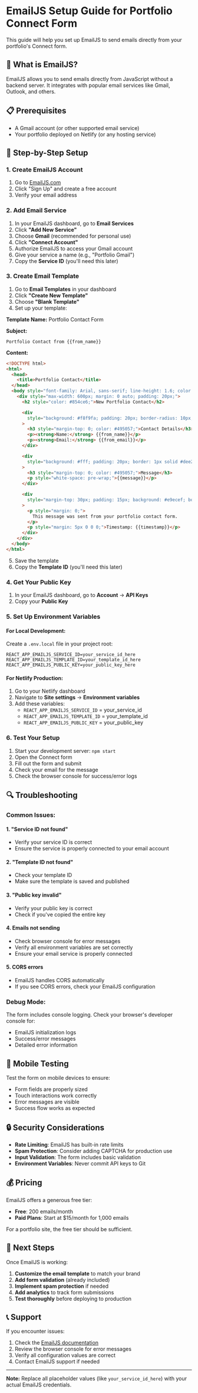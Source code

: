 # EmailJS Setup Guide for Portfolio Connect Form

This guide will help you set up EmailJS to send emails directly from your portfolio's Connect form.

## 🚀 What is EmailJS?

EmailJS allows you to send emails directly from JavaScript without a backend server. It integrates with popular email services like Gmail, Outlook, and others.

## 📋 Prerequisites

- A Gmail account (or other supported email service)
- Your portfolio deployed on Netlify (or any hosting service)

## 🔧 Step-by-Step Setup

### 1. Create EmailJS Account

1. Go to [EmailJS.com](https://www.emailjs.com/)
2. Click "Sign Up" and create a free account
3. Verify your email address

### 2. Add Email Service

1. In your EmailJS dashboard, go to **Email Services**
2. Click **"Add New Service"**
3. Choose **Gmail** (recommended for personal use)
4. Click **"Connect Account"**
5. Authorize EmailJS to access your Gmail account
6. Give your service a name (e.g., "Portfolio Gmail")
7. Copy the **Service ID** (you'll need this later)

### 3. Create Email Template

1. Go to **Email Templates** in your dashboard
2. Click **"Create New Template"**
3. Choose **"Blank Template"**
4. Set up your template:

**Template Name:** Portfolio Contact Form

**Subject:**

```
Portfolio Contact from {{from_name}}
```

**Content:**

```html
<!DOCTYPE html>
<html>
  <head>
    <title>Portfolio Contact</title>
  </head>
  <body style="font-family: Arial, sans-serif; line-height: 1.6; color: #333;">
    <div style="max-width: 600px; margin: 0 auto; padding: 20px;">
      <h2 style="color: #854ce6;">New Portfolio Contact</h2>

      <div
        style="background: #f8f9fa; padding: 20px; border-radius: 10px; margin: 20px 0;"
      >
        <h3 style="margin-top: 0; color: #495057;">Contact Details</h3>
        <p><strong>Name:</strong> {{from_name}}</p>
        <p><strong>Email:</strong> {{from_email}}</p>
      </div>

      <div
        style="background: #fff; padding: 20px; border: 1px solid #dee2e6; border-radius: 10px;"
      >
        <h3 style="margin-top: 0; color: #495057;">Message</h3>
        <p style="white-space: pre-wrap;">{{message}}</p>
      </div>

      <div
        style="margin-top: 30px; padding: 15px; background: #e9ecef; border-radius: 8px; font-size: 14px; color: #6c757d;"
      >
        <p style="margin: 0;">
          This message was sent from your portfolio contact form.
        </p>
        <p style="margin: 5px 0 0 0;">Timestamp: {{timestamp}}</p>
      </div>
    </div>
  </body>
</html>
```

5. Save the template
6. Copy the **Template ID** (you'll need this later)

### 4. Get Your Public Key

1. In your EmailJS dashboard, go to **Account** → **API Keys**
2. Copy your **Public Key**

### 5. Set Up Environment Variables

#### For Local Development:

Create a `.env.local` file in your project root:

```env
REACT_APP_EMAILJS_SERVICE_ID=your_service_id_here
REACT_APP_EMAILJS_TEMPLATE_ID=your_template_id_here
REACT_APP_EMAILJS_PUBLIC_KEY=your_public_key_here
```

#### For Netlify Production:

1. Go to your Netlify dashboard
2. Navigate to **Site settings** → **Environment variables**
3. Add these variables:
   - `REACT_APP_EMAILJS_SERVICE_ID` = your_service_id
   - `REACT_APP_EMAILJS_TEMPLATE_ID` = your_template_id
   - `REACT_APP_EMAILJS_PUBLIC_KEY` = your_public_key

### 6. Test Your Setup

1. Start your development server: `npm start`
2. Open the Connect form
3. Fill out the form and submit
4. Check your email for the message
5. Check the browser console for success/error logs

## 🔍 Troubleshooting

### Common Issues:

#### 1. "Service ID not found"

- Verify your service ID is correct
- Ensure the service is properly connected to your email account

#### 2. "Template ID not found"

- Check your template ID
- Make sure the template is saved and published

#### 3. "Public key invalid"

- Verify your public key is correct
- Check if you've copied the entire key

#### 4. Emails not sending

- Check browser console for error messages
- Verify all environment variables are set correctly
- Ensure your email service is properly connected

#### 5. CORS errors

- EmailJS handles CORS automatically
- If you see CORS errors, check your EmailJS configuration

### Debug Mode:

The form includes console logging. Check your browser's developer console for:

- EmailJS initialization logs
- Success/error messages
- Detailed error information

## 📱 Mobile Testing

Test the form on mobile devices to ensure:

- Form fields are properly sized
- Touch interactions work correctly
- Error messages are visible
- Success flow works as expected

## 🔒 Security Considerations

- **Rate Limiting**: EmailJS has built-in rate limits
- **Spam Protection**: Consider adding CAPTCHA for production use
- **Input Validation**: The form includes basic validation
- **Environment Variables**: Never commit API keys to Git

## 💰 Pricing

EmailJS offers a generous free tier:

- **Free**: 200 emails/month
- **Paid Plans**: Start at $15/month for 1,000 emails

For a portfolio site, the free tier should be sufficient.

## 🚀 Next Steps

Once EmailJS is working:

1. **Customize the email template** to match your brand
2. **Add form validation** (already included)
3. **Implement spam protection** if needed
4. **Add analytics** to track form submissions
5. **Test thoroughly** before deploying to production

## 📞 Support

If you encounter issues:

1. Check the [EmailJS documentation](https://www.emailjs.com/docs/)
2. Review the browser console for error messages
3. Verify all configuration values are correct
4. Contact EmailJS support if needed

---

**Note:** Replace all placeholder values (like `your_service_id_here`) with your actual EmailJS credentials.
